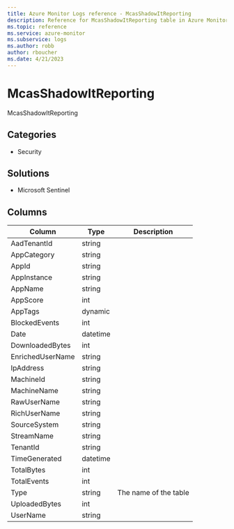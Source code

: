 ```yaml
---
title: Azure Monitor Logs reference - McasShadowItReporting
description: Reference for McasShadowItReporting table in Azure Monitor Logs.
ms.topic: reference
ms.service: azure-monitor
ms.subservice: logs
ms.author: robb
author: rboucher
ms.date: 4/21/2023
---
```


# McasShadowItReporting

 McasShadowItReporting

## Categories

- Security
## Solutions

- Microsoft Sentinel




## Columns

| Column | Type | Description |
| --- | --- | --- |
| AadTenantId | string |  |
| AppCategory | string |  |
| AppId | string |  |
| AppInstance | string |  |
| AppName | string |  |
| AppScore | int |  |
| AppTags | dynamic |  |
| BlockedEvents | int |  |
| Date | datetime |  |
| DownloadedBytes | int |  |
| EnrichedUserName | string |  |
| IpAddress | string |  |
| MachineId | string |  |
| MachineName | string |  |
| RawUserName | string |  |
| RichUserName | string |  |
| SourceSystem | string |  |
| StreamName | string |  |
| TenantId | string |  |
| TimeGenerated | datetime |  |
| TotalBytes | int |  |
| TotalEvents | int |  |
| Type | string | The name of the table |
| UploadedBytes | int |  |
| UserName | string |  |
